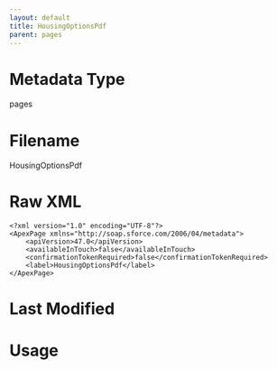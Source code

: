 ```yaml
---
layout: default
title: HousingOptionsPdf
parent: pages
---
```

# Metadata Type
pages


# Filename 
HousingOptionsPdf


# Raw XML
```
<?xml version="1.0" encoding="UTF-8"?>
<ApexPage xmlns="http://soap.sforce.com/2006/04/metadata">
    <apiVersion>47.0</apiVersion>
    <availableInTouch>false</availableInTouch>
    <confirmationTokenRequired>false</confirmationTokenRequired>
    <label>HousingOptionsPdf</label>
</ApexPage>
```


# Last Modified


# Usage
